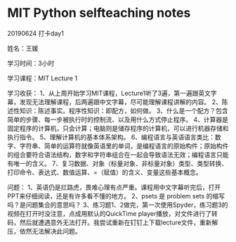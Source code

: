 # MIT Python selfteaching notes
20190624 打卡day1

姓名：王媛

学习时间：3小时

学习课程：MIT Lecture 1

学习收获：
1、从上周开始学习MIT课程，Lecture1听了3遍，第一遍跟英文字幕，发现无法理解课程，后两遍跟中文字幕，尽可能理解课程讲解的内容。
2、陈述性知识：陈述事实。程序性知识：即配方，如何做。
3、什么是一个配方？包含简单的步骤、每一步被执行时的控制流、以及用什么方式停止程序。
4、计算器是固定程序的计算机，只会计算；电脑则是储存程序的计算机，可以进行机器存储和执行指令。
5、理解计算机的基本体系架构。
6、编程语言与英语语言类比：数字、字符串、简单的运算符就像英语里的单词，是编程语言的原始构件；原始构件的组合要符合语法结构，数字和字符串组合在一起会导致语法无效；编程语言只能有唯一的含义。
7、复习数据、对象（标量对象、非标量对象）类型、类型转换、打印命令、表达式、数值运算、=（赋值）的含义、变量这些基本概念。

问题：
1、英语仍是拦路虎，畏难心理有点严重。课程用中文字幕听完后，打开PPT来仔细阅读，还是有许多看不懂的地方。
2、psets 是 problem sets 的缩写吗？是问题集合的意思吗？
3、练习题1、2做完，第一次使用Spyder，练习题3的视频在打开时没注意，点成用默认的QuickTime player播放，对文件进行了转码，然后就遭遇意外无法打开。我尝试重新在钉钉上下载lecture文件，重新解压，依然无法解决此问题。
